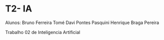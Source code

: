 # T2- IA

Alunos:
Bruno Ferreira Tomé
Davi Pontes Pasquini
Henrique Braga Pereira

Trabalho 02 de Inteligencia Artificial
